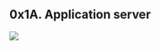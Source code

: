 ## 0x1A. Application server
<img src="https://s3.amazonaws.com/alx-intranet.hbtn.io/uploads/medias/2018/9/c7d1ed0a2e10d1b4e9b3.jpg?X-Amz-Algorithm=AWS4-HMAC-SHA256&X-Amz-Credential=AKIARDDGGGOUSBVO6H7D%2F20220504%2Fus-east-1%2Fs3%2Faws4_request&X-Amz-Date=20220504T181600Z&X-Amz-Expires=86400&X-Amz-SignedHeaders=host&X-Amz-Signature=c71246f8dd50da732a9e511d0f6d60158f19fbe76900ee2bf5351a783b7403b0" />
